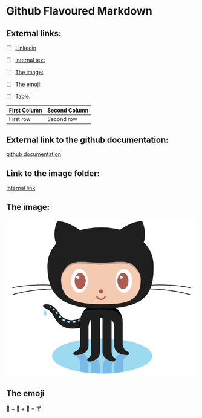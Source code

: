 # Github Flavoured Markdown


## External links:
- [ ] [Linkedin](https://www.linkedin.com/in/abdulkarim-alarmanazi/)
- [ ] [Internal text]()
- [ ] [The image:]()

- [ ] [The emoji:](#The-emoji) 



- [ ] Table: 

| First Column | Second Column |
| ------- | ----- |
|First row|Second row|

## External link to the github documentation:
[github documentation](https://help.github.com/en)

## Link to the image folder:
[Internal link](./images/logo.png)

## The image:
![some image](./images/logo.png)

## The emoji
 🍓 + 🍌 + 🥛 = 🍸
